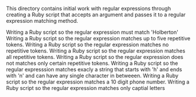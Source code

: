 This directory contains initial work with regular expressions through creating a Ruby script that accepts an argument and passes it to a regular expression matching method.

Writing a Ruby script so the regular expression must match 'Holberton'
Writing a Ruby script so the regular expression matches up to five repetitive tokens.
Writing a Ruby script so the regular expression matches no repetitive tokens.
Writing a Ruby script so the regular expression matches all repetitive tokens.
Writing a Ruby script so the regular expression does not matches only certain repetitive tokens.
Writing a Ruby script so the regular expresssion matches exacly a string that starts with 'h' and ends with 'n' and can have any single character in betweeen.
Writing a Ruby script so the regular expression matches a 10 digit phone number.
Writing a Ruby script so the regular expression matches only captial letters
